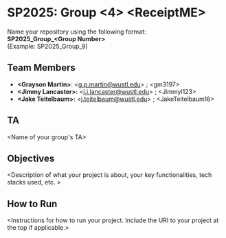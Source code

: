 # SP2025: Group &lt;4&gt; &lt;ReceiptME&gt;

Name your repository using the following format:  
**SP2025_Group_&lt;Group Number&gt;**  
(Example: SP2025_Group_9)

## Team Members
- **&lt;Grayson Martin&gt;**: &lt;g.p.martin@wustl.edu&gt; ; &lt;gm3197&gt;
- **&lt;Jimmy Lancaster&gt;**: &lt;j.j.lancaster@wustl.edu&gt; ; &lt;Jimmyl123&gt;
- **&lt;Jake Teitelbaum&gt;**: &lt;j.teitelbaum@wustl.edu&gt; ; &lt;JakeTeitelbaum16&gt;

## TA
&lt;Name of your group's TA&gt;

## Objectives
&lt;Description of what your project is about, your key functionalities, tech stacks used, etc. &gt;

## How to Run
&lt;Instructions for how to run your project. Include the URI to your project at the top if applicable.&gt;
